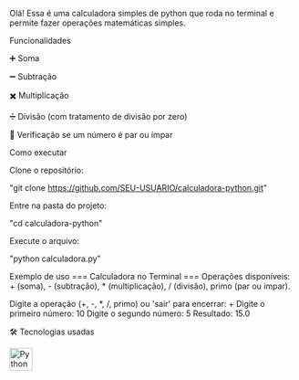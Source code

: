Olá! Essa é uma calculadora simples de python que roda no terminal e permite fazer operações matemáticas simples.

Funcionalidades

➕ Soma

➖ Subtração

✖️ Multiplicação

➗ Divisão (com tratamento de divisão por zero)

🔢 Verificação se um número é par ou ímpar

Como executar

Clone o repositório:

"git clone https://github.com/SEU-USUARIO/calculadora-python.git"


Entre na pasta do projeto:

"cd calculadora-python"


Execute o arquivo:

"python calculadora.py"

Exemplo de uso
=== Calculadora no Terminal ===
Operações disponíveis: + (soma), - (subtração), * (multiplicação), / (divisão), primo (par ou impar).

Digite a operação (+, -, *, /, primo) ou 'sair' para encerrar: +
Digite o primeiro número: 10
Digite o segundo número: 5
Resultado: 15.0

🛠️ Tecnologias usadas
<p> <img src="https://cdn.jsdelivr.net/gh/devicons/devicon/icons/python/python-original.svg" width="40" height="40" alt="Python"/> </p>